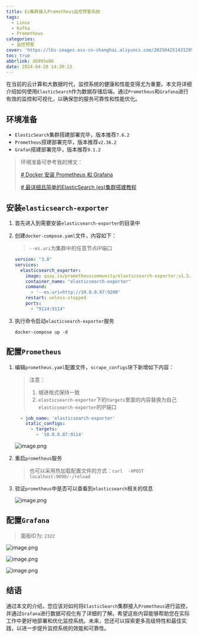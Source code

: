 ```yaml
---
title: Es集群接入Prometheus监控预警系统
tags:
  - Linux
  - Kafka
  - Prometheus
categories:
  - 监控预警
cover: 'https://lbs-images.oss-cn-shanghai.aliyuncs.com/20250425143129514.png'
toc: true
abbrlink: d6995e86
date: 2024-04-28 14:30:23
---
```


在当前的云计算和大数据时代，监控系统的健康和性能变得尤为重要。本文将详细介绍如何使用`ElasticSearch`作为数据存储后端，通过`Prometheus`和`Grafana`进行有效的监控和可视化，以确保您的服务可靠性和性能优化。

<!-- more -->

## 环境准备

- `ElasticSearch`集群搭建部署完毕，版本推荐`7.6.2`
- `Prometheus`搭建部署完毕，版本推荐`v2.36.2`
- `Grafan`搭建部署完毕，版本推荐`9.1.2`

> 环境准备可参考我的博文：
>
> [# Docker 安装 Prometheus 和 Grafana](https://juejin.cn/post/7360629255258046475)
>
> [# 最详细且简单的ElasticSearch (es)集群搭建教程](https://juejin.cn/post/7358109207994646539)

## 安装`elasticsearch-exporter`

1. 首先进入到需要安装`elasticsearch-exporter`的目录中

2. 创建`docker-compose.yaml`文件，内容如下：

   > `--es.uri`为集群中的任意节点IP端口

    ```yaml
    version: "3.8"
    services:
      elasticsearch_exporter:
        image: quay.io/prometheuscommunity/elasticsearch-exporter:v1.5.0
        container_name: "elasticsearch-exporter"
        command:
          - '--es.uri=http://10.0.0.87:9200'
        restart: unless-stopped
        ports:
          - "9114:9114"
    ```

3. 执行命令启动`elasticsearch-exporter`服务
    ```shell
    docker-compose up -d
    ```

## 配置`Prometheus`

1. 编辑`prometheus.yaml`配置文件，`scrape_configs`块下新增如下内容：

   > 注意：
   > 1. 缩进格式保持一致
   > 2. `elasticsearch-exporter`下的`targets`里面的内容替换为自己`elasticsearch-exporter`的IP端口

    ```yaml
      - job_name: 'elasticsearch-exporter'
        static_configs:
          - targets:
            - '10.0.0.87:9114'
    ```

   ![image.png](https://p9-juejin.byteimg.com/tos-cn-i-k3u1fbpfcp/0bc748fb1e7f47c59ede796e2e6b5b43~tplv-k3u1fbpfcp-jj-mark:0:0:0:0:q75.image#?w=693&h=691&s=83158&e=png&b=191919)

2. 重启`prometheus`服务
   > 也可以采用热加载配置文件的方式：`curl  -XPOST localhost:9090/-/reload
`

3. 验证`prometheus`中是否可以查看到`elasticsearch`相关的信息

   ![image.png](https://p6-juejin.byteimg.com/tos-cn-i-k3u1fbpfcp/b4a600ffa0c346309b980ca5b25a91bb~tplv-k3u1fbpfcp-jj-mark:0:0:0:0:q75.image#?w=3024&h=1888&s=340868&e=png&b=ffffff)

## 配置`Grafana`

> 面板ID为: `2322`

![image.png](https://p1-juejin.byteimg.com/tos-cn-i-k3u1fbpfcp/e1426d8f30d5425f8471669a61d18dc3~tplv-k3u1fbpfcp-jj-mark:0:0:0:0:q75.image#?w=3024&h=1888&s=334078&e=png&b=15171a)

![image.png](https://p6-juejin.byteimg.com/tos-cn-i-k3u1fbpfcp/47b078225a6b49c99ab654a0b67581cc~tplv-k3u1fbpfcp-jj-mark:0:0:0:0:q75.image#?w=3024&h=1888&s=385290&e=png&b=16181b)

![image.png](https://p9-juejin.byteimg.com/tos-cn-i-k3u1fbpfcp/3541f4fb3f534782a879f82599993e8c~tplv-k3u1fbpfcp-jj-mark:0:0:0:0:q75.image#?w=3024&h=1888&s=459466&e=png&b=121316)


## 结语

通过本文的介绍，您应该对如何将`ElasticSearch`集群接入`Prometheus`进行监控，并通过`Grafana`进行数据可视化有了详细的了解。希望这些内容能够帮助您在实际工作中更好地部署和优化监控系统。未来，您还可以探索更多高级特性和最佳实践，以进一步提升监控系统的效能和可靠性。